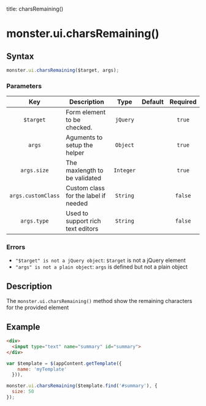 title: charsRemaining()

# monster.ui.charsRemaining()

## Syntax
```javascript
monster.ui.charsRemaining($target, args);
```

### Parameters
Key | Description | Type | Default | Required
:-: | --- | :-: | :-: | :-:
`$target` | Form element to be checked. | `jQuery` | | `true`
`args` | Aguments to setup the helper | `Object` | | `true`
`args.size` | The maxlength to be validated | `Integer` | | `true`
`args.customClass` | Custom class for the label if needed | `String` | | `false`
`args.type` | Used to support rich text editors | `String` | | `false`

### Errors

* `"$target" is not a jQuery object`: `$target` is not a jQuery element
* `"args" is not a plain object`: `args` is defined but not a plain object

## Description
The `monster.ui.charsRemaining()` method show the remaining characters for the provided element

## Example

```html
<div>
  <input type="text" name="summary" id="summary">
</div>
```
```javascript
var $template = $(appContent.getTemplate({
    name: 'myTemplate'
  })),

monster.ui.charsRemaining($template.find('#summary'), {
  size: 50
});
